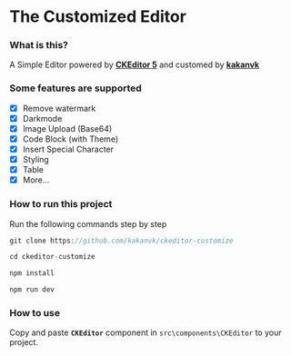 # The Customized Editor
### What is this?
A Simple Editor powered by [**CKEditor 5**](https://ckeditor.com/) and customed by [**kakanvk**](https://github.com/kakanvk)

### Some features are supported
- [x] Remove watermark
- [x] Darkmode
- [x] Image Upload (Base64)
- [x] Code Block (with Theme)
- [x] Insert Special Character
- [x] Styling
- [x] Table
- [x] More...

### How to run this project
Run the following commands step by step
```js
git clone https://github.com/kakanvk/ckeditor-customize
```

```js
cd ckeditor-customize
```

```js
npm install
```

```js
npm run dev
```

### How to use
Copy and paste **`CKEditor`** component in `src\components\CKEditor` to your project.

